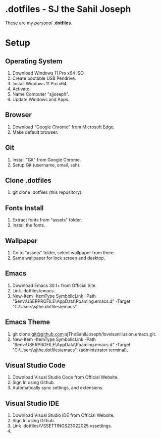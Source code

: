 
# .dotfiles - SJ the Sahil Joseph
These are my *personal* __.dotfiles__.

# Setup

## Operating System
   1. Download Windows 11 Pro x64 ISO.
   2. Create bootable USB Pendrive.
   3. Install Windows 11 Pro x64.
   4. Activate.
   5. Name Computer "sjjoseph".
   6. Update Windows and Apps.

## Browser
   1. Download "Google Chrome" from Microsoft Edge.
   2. Make default browser.

## Git
   1. Install "Git" from Google Chrome.
   2. Setup Git (username, email, ssh).

## Clone .dotfiles
   1. git clone .dotfiles (this repository).

## Fonts Install
   1. Extract fonts from "assets" folder.
   2. Install the fonts.

## Wallpaper
   1. Go to "assets" folder, select wallpaper from there.
   2. Same wallpaper for lock screen and desktop.

## Emacs
   1. Download Emacs 30.1+ from Official Site.
   2. Link .dotfiles/emacs.
   3. New-Item -ItemType SymbolicLink -Path "$env:USERPROFILE\AppData\Roaming\.emacs.d" -Target "C:\Users\sjthe\.dotfiles\emacs".

## Emacs Theme
   1. git clone git@github.com:sjTheSahilJoseph/loveisanillusion.emacs.git.
   2. New-Item -ItemType SymbolicLink -Path "$env:USERPROFILE\AppData\Roaming\.emacs.d" -Target "C:\Users\sjthe\.dotfiles\emacs". (administrator terminal).

## Visual Studio Code
   1. Download Visual Studio Code from Official Website.
   2. Sign In using Github.
   3. Automatically sync settings, and extensions.


## Visual Studio IDE
   1. Download Visual Studio IDE from Official Website.
   2. Sign In using Github.
   3. Link .dotfiles/VSSETTINGS23022025.vssettings.
   4. 
   
